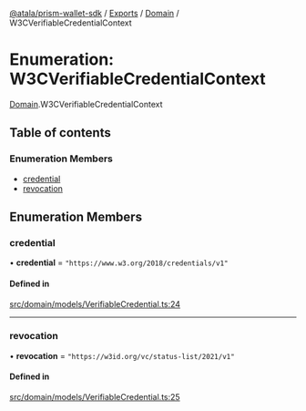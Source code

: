 [@atala/prism-wallet-sdk](../README.md) / [Exports](../modules.md) / [Domain](../modules/Domain.md) / W3CVerifiableCredentialContext

# Enumeration: W3CVerifiableCredentialContext

[Domain](../modules/Domain.md).W3CVerifiableCredentialContext

## Table of contents

### Enumeration Members

- [credential](Domain.W3CVerifiableCredentialContext.md#credential)
- [revocation](Domain.W3CVerifiableCredentialContext.md#revocation)

## Enumeration Members

### credential

• **credential** = ``"https://www.w3.org/2018/credentials/v1"``

#### Defined in

[src/domain/models/VerifiableCredential.ts:24](https://github.com/hyperledger/identus-edge-agent-sdk-ts/blob/7b4542fdfe44dc06a6c4ef341cf3335e29422147/src/domain/models/VerifiableCredential.ts#L24)

___

### revocation

• **revocation** = ``"https://w3id.org/vc/status-list/2021/v1"``

#### Defined in

[src/domain/models/VerifiableCredential.ts:25](https://github.com/hyperledger/identus-edge-agent-sdk-ts/blob/7b4542fdfe44dc06a6c4ef341cf3335e29422147/src/domain/models/VerifiableCredential.ts#L25)
